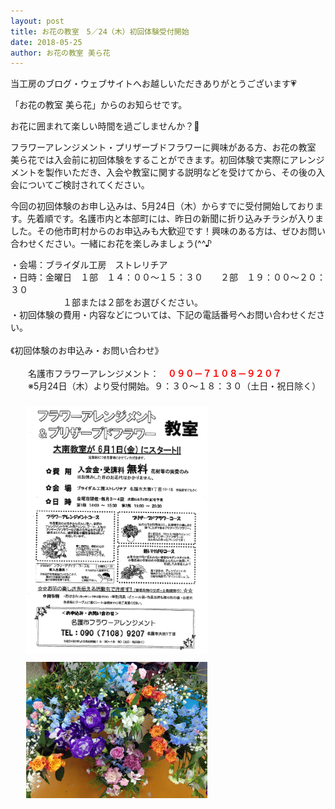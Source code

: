 ```yaml
---
layout: post
title: お花の教室　5／24（木）初回体験受付開始
date: 2018-05-25
author: お花の教室 美ら花
---
```


当工房のブログ・ウェブサイトへお越しいただきありがとうございます💗

「お花の教室 美ら花」からのお知らせです。

お花に囲まれて楽しい時間を過ごしませんか？🌹　

フラワーアレンジメント・プリザーブドフラワーに興味がある方、お花の教室 美ら花では入会前に初回体験をすることができます。初回体験で実際にアレンジメントを製作いただき、入会や教室に関する説明などを受けてから、その後の入会についてご検討されてください。

今回の初回体験のお申し込みは、5月24日（木）からすでに受付開始しております。先着順です。名護市内と本部町には、昨日の新聞に折り込みチラシが入りました。その他市町村からのお申込みも大歓迎です！興味のある方は、ぜひお問い合わせください。一緒にお花を楽しみましょう(^^♪

<div style="text-align: center;">
    <div style="display: inline-block; text-align: left;">
 ・会場：ブライダル工房　ストレリチア<br/>
 ・日時：金曜日　１部　１４：００～１５：３０　　２部　１９：００～２０：３０<br/>
　　　　　　１部または２部をお選びください。<br/>
 ・初回体験の費用・内容などについては、下記の電話番号へお問い合わせください。<br/>
<br/>
《初回体験のお申込み・お問い合わせ》<br/>
<br/>
　　名護市フラワーアレンジメント：　<span style="color: red; font-weight: bold;">０９０－７１０８－９２０７</span><br/>
　　※5月24日（木）より受付開始。９：３０～１８：３０（土日・祝日除く）
</div>
</div>

<a href="/img/blog/20180525/flower_arrangement_flyer.pdf"><img src="/img/blog/20180525/02.png" style="width:290px;padding:10px 0 0 25px;" /></a>
<img src="/img/blog/20180525/01.jpg" style="width:290px;padding:10px 0 0 25px;" />